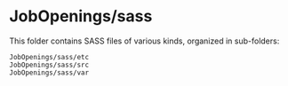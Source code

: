 # JobOpenings/sass

This folder contains SASS files of various kinds, organized in sub-folders:

    JobOpenings/sass/etc
    JobOpenings/sass/src
    JobOpenings/sass/var
